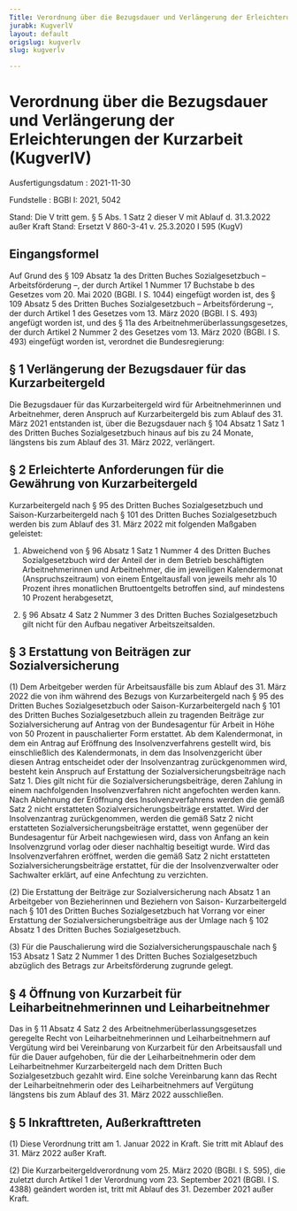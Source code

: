 ```yaml
---
Title: Verordnung über die Bezugsdauer und Verlängerung der Erleichterungen der Kurzarbeit
jurabk: KugverlV
layout: default
origslug: kugverlv
slug: kugverlv

---
```


# Verordnung über die Bezugsdauer und Verlängerung der Erleichterungen der Kurzarbeit (KugverlV)

Ausfertigungsdatum
:   2021-11-30

Fundstelle
:   BGBl I: 2021, 5042

Stand: Die V tritt gem. § 5 Abs. 1 Satz 2 dieser V mit Ablauf d. 31.3.2022 außer Kraft
Stand: Ersetzt V 860-3-41 v. 25.3.2020 I 595 (KugV)

## Eingangsformel

Auf Grund des § 109 Absatz 1a des Dritten Buches Sozialgesetzbuch –
Arbeitsförderung –, der durch Artikel 1 Nummer 17 Buchstabe b des
Gesetzes vom 20. Mai 2020 (BGBI. I S. 1044) eingefügt worden ist, des
§ 109 Absatz 5 des Dritten Buches Sozialgesetzbuch – Arbeitsförderung
–, der durch Artikel 1 des Gesetzes vom 13. März 2020 (BGBl. I S. 493)
angefügt worden ist, und des § 11a des
Arbeitnehmerüberlassungsgesetzes, der durch Artikel 2 Nummer 2 des
Gesetzes vom 13. März 2020 (BGBl. I S. 493) eingefügt worden ist,
verordnet die Bundesregierung:


## § 1 Verlängerung der Bezugsdauer für das Kurzarbeitergeld

Die Bezugsdauer für das Kurzarbeitergeld wird für Arbeitnehmerinnen
und Arbeitnehmer, deren Anspruch auf Kurzarbeitergeld bis zum Ablauf
des 31. März 2021 entstanden ist, über die Bezugsdauer nach § 104
Absatz 1 Satz 1 des Dritten Buches Sozialgesetzbuch hinaus auf bis zu
24 Monate, längstens bis zum Ablauf des 31. März 2022, verlängert.


## § 2 Erleichterte Anforderungen für die Gewährung von Kurzarbeitergeld

Kurzarbeitergeld nach § 95 des Dritten Buches Sozialgesetzbuch und
Saison-Kurzarbeitergeld nach § 101 des Dritten Buches Sozialgesetzbuch
werden bis zum Ablauf des 31. März 2022 mit folgenden Maßgaben
geleistet:

1.  Abweichend von § 96 Absatz 1 Satz 1 Nummer 4 des Dritten Buches
    Sozialgesetzbuch wird der Anteil der in dem Betrieb beschäftigten
    Arbeitnehmerinnen und Arbeitnehmer, die im jeweiligen Kalendermonat
    (Anspruchszeitraum) von einem Entgeltausfall von jeweils mehr als 10
    Prozent ihres monatlichen Bruttoentgelts betroffen sind, auf
    mindestens 10 Prozent herabgesetzt,


2.  § 96 Absatz 4 Satz 2 Nummer 3 des Dritten Buches Sozialgesetzbuch gilt
    nicht für den Aufbau negativer Arbeitszeitsalden.





## § 3 Erstattung von Beiträgen zur Sozialversicherung

(1) Dem Arbeitgeber werden für Arbeitsausfälle bis zum Ablauf des 31.
März 2022 die von ihm während des Bezugs von Kurzarbeitergeld nach §
95 des Dritten Buches Sozialgesetzbuch oder Saison-Kurzarbeitergeld
nach § 101 des Dritten Buches Sozialgesetzbuch allein zu tragenden
Beiträge zur Sozialversicherung auf Antrag von der Bundesagentur für
Arbeit in Höhe von 50 Prozent in pauschalierter Form erstattet. Ab dem
Kalendermonat, in dem ein Antrag auf Eröffnung des Insolvenzverfahrens
gestellt wird, bis einschließlich des Kalendermonats, in dem das
Insolvenzgericht über diesen Antrag entscheidet oder der
Insolvenzantrag zurückgenommen wird, besteht kein Anspruch auf
Erstattung der Sozialversicherungsbeiträge nach Satz 1. Dies gilt
nicht für die Sozialversicherungsbeiträge, deren Zahlung in einem
nachfolgenden Insolvenzverfahren nicht angefochten werden kann. Nach
Ablehnung der Eröffnung des Insolvenzverfahrens werden die gemäß Satz
2 nicht erstatteten Sozialversicherungsbeiträge erstattet. Wird der
Insolvenzantrag zurückgenommen, werden die gemäß Satz 2 nicht
erstatteten Sozialversicherungsbeiträge erstattet, wenn gegenüber der
Bundesagentur für Arbeit nachgewiesen wird, dass von Anfang an kein
Insolvenzgrund vorlag oder dieser nachhaltig beseitigt wurde. Wird das
Insolvenzverfahren eröffnet, werden die gemäß Satz 2 nicht erstatteten
Sozialversicherungsbeiträge erstattet, für die der Insolvenzverwalter
oder Sachwalter erklärt, auf eine Anfechtung zu verzichten.

(2) Die Erstattung der Beiträge zur Sozialversicherung nach Absatz 1
an Arbeitgeber von Bezieherinnen und Beziehern von Saison-
Kurzarbeitergeld nach § 101 des Dritten Buches Sozialgesetzbuch hat
Vorrang vor einer Erstattung der Sozialversicherungsbeiträge aus der
Umlage nach § 102 Absatz 1 des Dritten Buches Sozialgesetzbuch.

(3) Für die Pauschalierung wird die Sozialversicherungspauschale nach
§ 153 Absatz 1 Satz 2 Nummer 1 des Dritten Buches Sozialgesetzbuch
abzüglich des Betrags zur Arbeitsförderung zugrunde gelegt.


## § 4 Öffnung von Kurzarbeit für Leiharbeitnehmerinnen und Leiharbeitnehmer

Das in § 11 Absatz 4 Satz 2 des Arbeitnehmerüberlassungsgesetzes
geregelte Recht von Leiharbeitnehmerinnen und Leiharbeitnehmern auf
Vergütung wird bei Vereinbarung von Kurzarbeit für den Arbeitsausfall
und für die Dauer aufgehoben, für die der Leiharbeitnehmerin oder dem
Leiharbeitnehmer Kurzarbeitergeld nach dem Dritten Buch
Sozialgesetzbuch gezahlt wird. Eine solche Vereinbarung kann das Recht
der Leiharbeitnehmerin oder des Leiharbeitnehmers auf Vergütung
längstens bis zum Ablauf des 31. März 2022 ausschließen.


## § 5 Inkrafttreten, Außerkrafttreten

(1) Diese Verordnung tritt am 1. Januar 2022 in Kraft. Sie tritt mit
Ablauf des 31. März 2022 außer Kraft.

(2) Die Kurzarbeitergeldverordnung vom 25. März 2020 (BGBl. I S. 595),
die zuletzt durch Artikel 1 der Verordnung vom 23. September 2021
(BGBl. I S. 4388) geändert worden ist, tritt mit Ablauf des 31.
Dezember 2021 außer Kraft.

